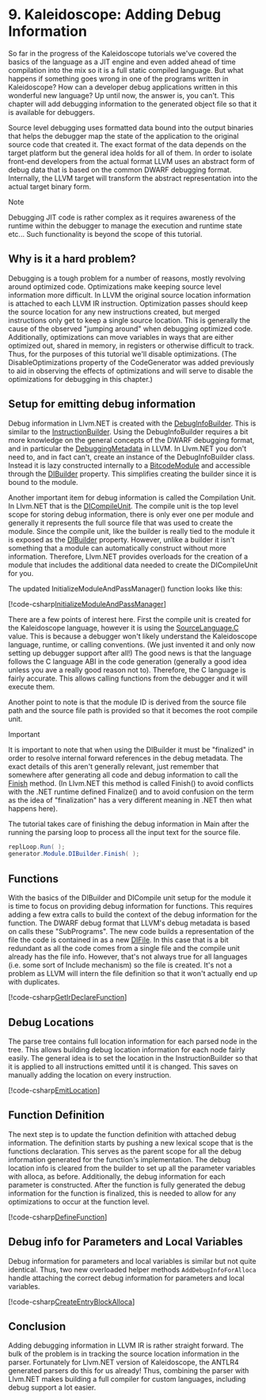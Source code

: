 # 9. Kaleidoscope: Adding Debug Information
So far in the progress of the Kaleidoscope tutorials we've covered the basics of the language as a JIT
engine and even added ahead of time compilation into the mix so it is a full static compiled language. But
what happens if something goes wrong in one of the programs written in Kaleidoscope? How can a developer
debug applications written in this wonderful new language? Up until now, the answer is, you can't. This
chapter will add debugging information to the generated object file so that it is available for debuggers.

Source level debugging uses formatted data bound into the output binaries that helps the debugger map the
state of the application to the original source code that created it. The exact format of the data depends
on the target platform but the general idea holds for all of them. In order to isolate front-end developers
from the actual format LLVM uses an abstract form of debug data that is based on the common DWARF
debugging format. Internally, the LLVM target will transform the abstract representation into the actual
target binary form.

>[!NOTE]
> Debugging JIT code is rather complex as it requires awareness of the runtime within the debugger to
> manage the execution and runtime state etc... Such functionality is beyond the scope of this tutorial.

## Why is it a hard problem?
Debugging is a tough problem for a number of reasons, mostly revolving around optimized code. Optimizations
make keeping source level information more difficult. In LLVM the original source location information is
attached to each LLVM IR instruction. Optimization passes should keep the source location for any new
instructions created, but merged instructions only get to keep a single source location. This is generally
the cause of the observed "jumping around" when debugging optimized code. Additionally, optimizations can
move variables in ways that are either optimized out, shared in memory, in registers or otherwise difficult
to track. Thus, for the purposes of this tutorial we'll disable optimizations. (The DisableOptimizations
property of the CodeGenerator was added previously to aid in observing the effects of optimizations and
will serve to disable the optimizations for debugging in this chapter.)

## Setup for emitting debug information
Debug information in Llvm.NET is created with the [DebugInfoBuilder](xref:Llvm.NET.DebugInfo.DebugInfoBuilder).
This is similar to the [InstructionBuilder](xref:Llvm.NET.Instructions.InstructionBuilder). Using the
DebugInfoBuilder requires a bit more knowledge on the general concepts of the DWARF debugging format, and
in particular the [DebuggingMetadata](xref:llvm_sourcelevel_debugging) in LLVM. In Llvm.NET you don't need
to, and in fact can't, create an instance of the DebugInfoBuilder class. Instead it is lazy constructed
internally to a [BitcodeModule](xref:Llvm.NET.BitcodeModule) and accessible through the
[DIBuilder](xref:Llvm.NET.BitcodeModule.DIBuilder) property. This simplifies creating the builder since it
is bound to the module.

Another important item for debug information is called the Compilation Unit. In Llvm.NET that is the
[DICompileUnit](xref:Llvm.NET.DebugInfo.DICompileUnit). The compile unit is the top level scope for
storing debug information, there is only ever one per module and generally it represents the full source
file that was used to create the module. Since the compile unit, like the builder is really tied to the
module it is exposed as the [DIBuilder](xref:Llvm.NET.BitcodeModule.DIBuilder) property. However, unlike
a builder it isn't something that a module can automatically construct without more information. Therefore,
Llvm.NET provides overloads for the creation of a module that includes the additional data needed to create
the DICompileUnit for you.

The updated InitializeModuleAndPassManager() function looks like this:

[!code-csharp[InitializeModuleAndPassManager](../../../Samples/Kaleidoscope/Chapter9/CodeGenerator.cs#InitializeModuleAndPassManager)]

There are a few points of interest here. First the compile unit is created for the Kaleidoscope language,
however it is using the [SourceLanguage.C](xref:Llvm.NET.DebugInfo.SourceLanguage.C) value. This is
because a debugger won't likely understand the Kaleidoscope language, runtime, or calling conventions.
(We just invented it and only now setting up debugger support after all!) The good news is that the
language follows the C language ABI in the code generation (generally a good idea unless you ave a really
good reason not to). Therefore, the C language is fairly accurate. This allows calling functions from the
debugger and it will execute them.

Another point to note is that the module ID is derived from the source file path and the source file path
is provided so that it becomes the root compile unit.

>[!IMPORTANT]
> It is important to note that when using the DIBuilder it must be "finalized" in order to resolve internal
> forward references in the debug metadata. The exact details of this aren't generally relevant, just
> remember that somewhere after generating all code and debug information to call the 
> [Finish](xref:Llvm.NET.DebugInfo.DebugInfoBuilder.Finish(Llvm.NET.DebugInfo.DISubProgram))
> method. (In Llvm.NET this method is called Finish() to avoid conflicts with the .NET runtime defined
> Finalize() and to avoid confusion on the term as the idea of "finalization" has a very different meaning
> in .NET then what happens here).

The tutorial takes care of finishing the debug information in Main after the running the parsing loop to
process all the input text for the source file.

```C#
replLoop.Run( );
generator.Module.DIBuilder.Finish( );
```

## Functions
With the basics of the DIBuilder and DICompile unit setup for the module it is time to focus on providing
debug information for functions. This requires adding a few extra calls to build the context of the debug
information for the function. The DWARF debug format that LLVM's debug metadata is based on calls these
"SubPrograms". The new code builds a representation of the file the code is contained in as a new 
[DIFile](xref:Llvm.NET.DebugInfo.DIFile). In this case that is a bit redundant as all the code comes from
a single file and the compile unit already has the file info. However, that's not always true for all
languages (i.e. some sort of Include mechanism) so the file is created. It's not a problem as LLVM will
intern the file definition so that it won't actually end up with duplicates.


[!code-csharp[GetIrDeclareFunction](../../../Samples/Kaleidoscope/Chapter9/CodeGenerator.cs#GetOrDeclareFunction)]

## Debug Locations
The parse tree contains full location information for each parsed node in the tree. This allows building
debug location information for each node fairly easily. The general idea is to set the location in the
InstructionBuilder so that it is applied to all instructions emitted until it is changed. This saves on
manually adding the location on every instruction.

[!code-csharp[EmitLocation](../../../Samples/Kaleidoscope/Chapter9/CodeGenerator.cs#EmitLocation)]

## Function Definition
The next step is to update the function definition with attached debug information. The definition starts
by pushing a new lexical scope that is the functions declaration. This serves as the parent scope for all
the debug information generated for the function's implementation. The debug location info is cleared from
the builder to set up all the parameter variables with alloca, as before. Additionally, the debug
information for each parameter is constructed. After the function is fully generated the debug information
for the function is finalized, this is needed to allow for any optimizations to occur at the function
level.

[!code-csharp[DefineFunction](../../../Samples/Kaleidoscope/Chapter9/CodeGenerator.cs#FunctionDefinition)]

## Debug info for Parameters and Local Variables
Debug information for parameters and local variables is similar but not quite identical. Thus, two new
overloaded helper methods `AddDebugInfoForAlloca` handle attaching the correct debug information for
parameters and local variables.

[!code-csharp[CreateEntryBlockAlloca](../../../Samples/Kaleidoscope/Chapter9/CodeGenerator.cs#AddDebugInfoForAlloca)]

## Conclusion
Adding debugging information in LLVM IR is rather straight forward. The bulk of the problem is in tracking
the source location information in the parser. Fortunately for Llvm.NET version of Kaleidoscope, the ANTLR4
generated parsers do this for us already! Thus, combining the parser with Llvm.NET makes building a full
compiler for custom languages, including debug support a lot easier.
